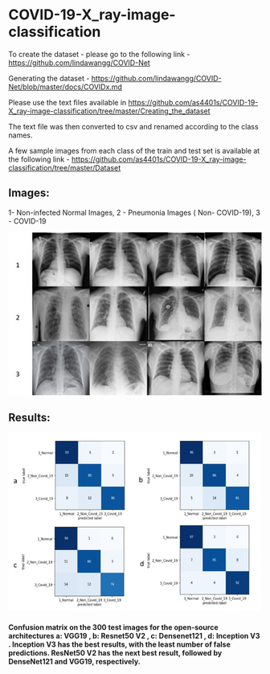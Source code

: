 # COVID-19-X_ray-image-classification

To create the dataset - please go to the following link - https://github.com/lindawangg/COVID-Net

Generating the dataset - https://github.com/lindawangg/COVID-Net/blob/master/docs/COVIDx.md

Please use the text files available in https://github.com/as4401s/COVID-19-X_ray-image-classification/tree/master/Creating_the_dataset

The text file was then converted to csv and renamed according to the class names.

A few sample images from each class of the train and test set is available at the following link - https://github.com/as4401s/COVID-19-X_ray-image-classification/tree/master/Dataset

## Images:

1- Non-infected Normal Images,
2 - Pneumonia Images ( Non- COVID-19),
3 - COVID-19 

![image](x_rays.jpg)

## Results:

![result](result.PNG)

#### Confusion matrix on the 300 test images for the open-source architectures a: VGG19 , b: Resnet50 V2 , c: Densenet121 , d: Inception V3 . Inception V3 has the best results, with the least number of false predictions. ResNet50 V2 has the next best result, followed by DenseNet121 and VGG19, respectively.
